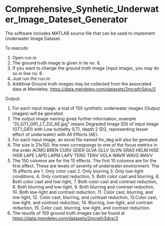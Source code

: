 # Comprehensive_Synhetic_Underwater_Image_Dateset_Generator

The software includes MATLAB source file that can be used to implement Underwater Image Dataset.

To execute:

1. Open run.m
2. The ground truth image is given in lie no. 6.
3. If you want to change the ground truth image (input image), you may do so in line no. 6.
4. Just run the run.m
5. Additinal Ground truth images may be collected from the associated data at Mendeley. https://data.mendeley.com/datasets/2mcwfc5dvs/2

Output:

1. For each input image, a toal of 150 synthetic underwater images (Output images) will be genrated.
2. The output image naming gives further information, example "DI_GT1_GR1_LT_D2_AE.jpg" means Degraded Image (DI) of input image (GT1_GR1) with Low turbidity (LT), depth 2 (D2, representing lesser effect of underwater) with All Effects (AE). 
3. For each input image, an excel file named fm_deg will also be genrated.
4. The size is 21x150. the rows correspongs to one of the focus metrics in the order ACMO   BREN    CURV    GDER    GLVA    GLLV    GLVN    GRAS    HELM    HISE    HISR    LAPE    LAPD    LAPM    LAPV    TENG    TENV    VOLA    WAVR    WAVS    WAVV
5. The 150 columns are for the 15 effects. The first 10 columns are for the first effect. These are levels of severity of underwater environment. The 15 effects are 1. Only color cast 2. Only blurring 3. Only low-light conditions, 4. Only contrast reduction, 5. Both color cast and blurring, 6. Both color cast and low-light, 7. Both color cast and contrast reduction, 8. Both blurring and low-light, 9. Both blurring and contrast reduction, 10. Both low-light and contrast reduction, 11. Color cast, blurring, and low-light, 12. Color cast, blurring, and contrast reduction, 13.Color cast, low-light, and contrast reduction, 14. Blurring, low-light, and contrast reduction, 15. Color cast, blurring, low-light, and contrast reduction.                                                                           
6. The results of 100 ground truth images can be found at https://data.mendeley.com/datasets/2mcwfc5dvs/2
